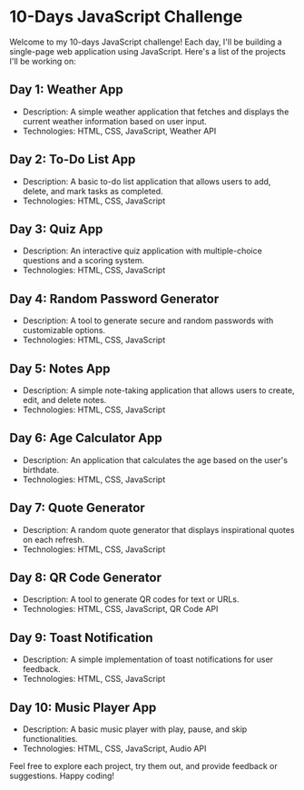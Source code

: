 # 10-Days JavaScript Challenge

Welcome to my 10-days JavaScript challenge! Each day, I'll be building a single-page web application using JavaScript. Here's a list of the projects I'll be working on:

## Day 1: Weather App
- Description: A simple weather application that fetches and displays the current weather information based on user input.
- Technologies: HTML, CSS, JavaScript, Weather API

## Day 2: To-Do List App
- Description: A basic to-do list application that allows users to add, delete, and mark tasks as completed.
- Technologies: HTML, CSS, JavaScript

## Day 3: Quiz App
- Description: An interactive quiz application with multiple-choice questions and a scoring system.
- Technologies: HTML, CSS, JavaScript

## Day 4: Random Password Generator
- Description: A tool to generate secure and random passwords with customizable options.
- Technologies: HTML, CSS, JavaScript

## Day 5: Notes App
- Description: A simple note-taking application that allows users to create, edit, and delete notes.
- Technologies: HTML, CSS, JavaScript

## Day 6: Age Calculator App
- Description: An application that calculates the age based on the user's birthdate.
- Technologies: HTML, CSS, JavaScript

## Day 7: Quote Generator
- Description: A random quote generator that displays inspirational quotes on each refresh.
- Technologies: HTML, CSS, JavaScript

## Day 8: QR Code Generator
- Description: A tool to generate QR codes for text or URLs.
- Technologies: HTML, CSS, JavaScript, QR Code API

## Day 9: Toast Notification
- Description: A simple implementation of toast notifications for user feedback.
- Technologies: HTML, CSS, JavaScript

## Day 10: Music Player App
- Description: A basic music player with play, pause, and skip functionalities.
- Technologies: HTML, CSS, JavaScript, Audio API

Feel free to explore each project, try them out, and provide feedback or suggestions. Happy coding!
